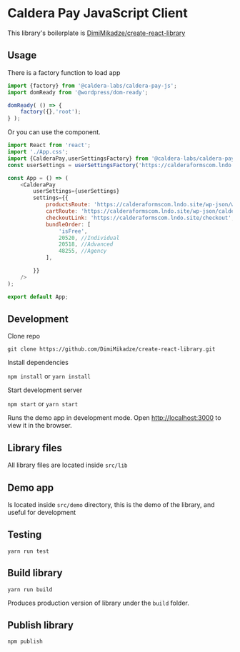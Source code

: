 # Caldera Pay JavaScript Client


This library's boilerplate is [DimiMikadze/create-react-library](https://github.com/DimiMikadze/create-react-library)

## Usage
There is a factory function to load app 
```js
import {factory} from '@caldera-labs/caldera-pay-js';
import domReady from '@wordpress/dom-ready';

domReady( () => {
	factory({},'root');
} );
```

Or you can use the component.
```js
import React from 'react';
import './App.css';
import {CalderaPay,userSettingsFactory} from '@caldera-labs/caldera-pay-js';
const userSettings = userSettingsFactory('https://calderaformscom.lndo.site');

const App = () => (
	<CalderaPay
		userSettings={userSettings}
		settings={{
			productsRoute: 'https://calderaformscom.lndo.site/wp-json/wp/v2/download',
			cartRoute: 'https://calderaformscom.lndo.site/wp-json/calderapay/v1/cart',
			checkoutLink: 'https://calderaformscom.lndo.site/checkout',
			bundleOrder: [
				'isFree',
				20520, //Individual
				20518, //Advanced
				48255, //Agency
			],

		}}
	/>
);

export default App;

```

## Development

Clone repo

````
git clone https://github.com/DimiMikadze/create-react-library.git
````

Install dependencies

`npm install` or `yarn install`

Start development server

`npm start` or `yarn start`

Runs the demo app in development mode.
Open [http://localhost:3000](http://localhost:3000) to view it in the browser.

## Library files

All library files are located inside `src/lib`  

## Demo app

Is located inside `src/demo` directory, this is the demo of the library, and useful for development

## Testing

`yarn run test`

## Build library

`yarn run build`

Produces production version of library under the `build` folder.

## Publish library

`npm publish`


